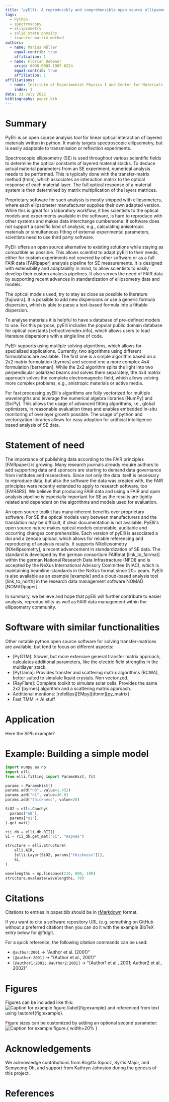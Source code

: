 ```yaml
---
title: "pyElli: A reproducibly and comprehensible open source ellipsometry analysis tool"
tags:
  - Python
  - spectroscopy
  - ellipsometry
  - solid state physics
  - transfer matrix method
authors:
  - name: Marius Müller
    equal-contrib: true
    affiliation: 1
  - name: Florian Dobener
    orcid: 0000-0003-1987-6224
    equal-contrib: true
    affiliation: 1
affiliations:
  - name: Institute of Experimental Physics I and Center for Materials Research (ZfM/LaMa), Justus Liebig University Giessen, Heinrich-Buff-Ring 16, Giessen, D-35392 Germany
    index: 1
date: 31 July 2022
bibliography: paper.bib
---
```


# Summary

PyElli is an open source analysis tool for linear optical interaction of layered materials written in python.
It mainly targets spectroscopic ellipsometry, but is easily adaptable to transmission or reflection experiments.

Spectroscopic ellipsometry (SE) is used throughout various scientific fields to determine the optical constants of layered material stacks.
To deduce actual material parameters from an SE experiment, numerical analysis needs to be performed.
This is typically done with the transfer-matrix method (tmm), which associates an interaction matrix to the optical response of each material layer. The full optical response of a material system is then determined by matrix multiplication of the layers matrices.

Proprietary software for such analysis is mostly shipped with ellipsometers, where each ellipsometer manufacturer supplies their own adapted version.
While this is great for a laboratory workflow, it ties scientists to the optical models and experiments available in the software, is hard to reproduce with other systems and makes data interchange cumbersome.
If software does not support a specific kind of analysis, e.g., calculating anisotropic materials or simultaneous fitting of external experimental parameters, scientists need to use third party software.

PyElli offers an open source alternative to existing solutions while staying as compatible as possible.
This allows scientist to adapt pyElli to their needs, either for custom experiments not covered by other software or as a full FAIR data [FAIRpaper] analysis pipeline for SE measurements.
It is designed with extensibility and adaptability in mind, to allow scientists to easily develop their custom analysis pipelines.
It also serves the need of FAIR data by supporting recent advances in standardization of ellipsometry data and models.

The optical models used, try to stay as close as possible to literature [fujiwara].
It is possible to add new dispersions or use a generic formula dispersion, which is able to parse a text-based formula into a fittable dispersion.

To analyse materials it is helpful to have a database of pre-defined models to use.
For this purpose, pyElli includes the popular public domain database for optical constants [refractiveindex.info], which allows users to load literature dispersions with a single line of code.

PyElli supports using mutliple solving algorithms, which allows for specialized applications.
Currently, two algorithms using different formulations are available.
The first one is a simple algorithm based on a 2x2 matrix formulation [byrnes] and second one a more complex 4x4 formulation [berreman].
While the 2x2 algorithm splits the light into two perpendicular polarized beams and solves them separately, the 4x4 matrix approach solves the complete electromagnetic field, which allows solving more complex problems, e.g., anistropic materials or active media.

For fast processing pyElli's algorithms are fully vectorized for multiple wavelengths and leverage the numerical algebra libraries [NumPy] and [SciPy].
This allows the usage of advanced fitting algorithms, i.e., global optimizers, in reasonable evaluation times and enables embedded in-situ monitoring of overlayer growth possible.
The usage of python and vectorization libraries allows for easy adoption for artificial intelligence based analysis of SE data.

# Statement of need

The importance of publishing data according to the FAIR principles [FAIRpaper] is growing.
Many research journals already require authors to add supporting data and sponsors are starting to demand data governance from institutes and researchers.
Since not only the data itself is necessary to reproduce data, but also the software the data was created with, the FAIR principles were recently extended to apply to research software, too [FAIR4RS].
We believe that producing FAIR data and using a FAIR and open analysis pipeline is especially important for SE as the results are tightly related and dependent on the algorithms and models used for evaluation.

An open source toolkit has many inherent benefits over proprietary software.
For SE the optical models vary between manufacturers and the translation may be difficult, if clear documentation is not available.
PyElli's open source nature makes optical models extendable, auditable and occurring changes comprehensible.
Each version of pyElli is associated a doi and a zenodo upload, which allows for reliable referencing and reproducing of analysis results.
It supports NXellipsometry [NXellipsometry], a recent advancement in standardization of SE data.
The standard is developed by the german consortium FAIRmat [link_to_fairmat] within the german National Research Data Infrastracture (NFDI) and is accepted by the NeXus International Advisory Committee (NIAC), which is maintaining beamline-standards in the NeXus format since 20+ years.
PyElli is also available as an example [example] and a cloud-based analysis tool [link_to_north] in the research data management software NOMAD [NOMADpaper].

In summary, we believe and hope that pyElli will further contribute to easier analysis, reproducibility as well as FAIR data management within the ellipsometry community.

# Software with similar functionalities

Other notable python open source software for solving transfer-matrices are available, but tend to focus on different aspects:

- [PyGTM]: Slower, but more extensive general transfer matrix approach, calculates additional parameters, like the electric field strengths in the multilayer stack.
- [PyLlama]: Provides transfer and scattering matrix algorithms (RCWA), better suited to simulate liquid crystals. Non vectorized.
- [RayFlare]: Complete toolkit to simulate solar cells. Provides the same 2x2 [byrnes] algorithm and a scattering matrix approach.
- Additional mentions: [refellips][EMpy][dtmm][py_matrix]
- Fast TMM -> AI stuff

# Application

Here the SiPh example?

# Example: Building a simple model

```python
import numpy as np
import elli
from elli.fitting import ParamsHist, fit
```

```python
params = ParamsHist()
params.add("n0", value=1.452)
params.add("n1", value=36.0)
params.add("thickness", value=20)
```

```python
SiO2 = elli.Cauchy(
  params["n0"],
  params["n1"],
).get_mat()
```

```python
rii_db = elli.db.RII()
Si = rii_db.get_mat("Si", "Aspnes")
```

```python
structure = elli.Structure(
    elli.AIR,
    [elli.Layer(SiO2, params["thickness"])],
    Si,
)
```

```python
wavelengths = np.linspace(210, 800, 100)
structure.evaluate(wavelengths, 70)
```

# Citations

Citations to entries in paper.bib should be in
[rMarkdown](http://rmarkdown.rstudio.com/authoring_bibliographies_and_citations.html)
format.

If you want to cite a software repository URL (e.g. something on GitHub without a preferred
citation) then you can do it with the example BibTeX entry below for @fidgit.

For a quick reference, the following citation commands can be used:

- `@author:2001` -> "Author et al. (2001)"
- `[@author:2001]` -> "(Author et al., 2001)"
- `[@author1:2001; @author2:2001]` -> "(Author1 et al., 2001; Author2 et al., 2002)"

# Figures

Figures can be included like this:
![Caption for example figure.\label{fig:example}](figure.png)
and referenced from text using \autoref{fig:example}.

Figure sizes can be customized by adding an optional second parameter:
![Caption for example figure.](figure.png){ width=20% }

# Acknowledgements

We acknowledge contributions from Brigitta Sipocz, Syrtis Major, and Semyeong
Oh, and support from Kathryn Johnston during the genesis of this project.

# References

